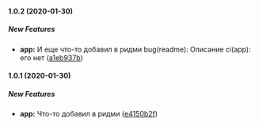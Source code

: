 #### 1.0.2 (2020-01-30)

##### New Features

* **app:**  И еще что-то добавил в ридми bug(readme): Описание ci(app): его нет ([a1eb937b](https://github.com/maks1db/changelog_test/commit/a1eb937b0519baad38fbbeaa7c45cf47ae8afdb8))

#### 1.0.1 (2020-01-30)

##### New Features

* **app:**  Что-то добавил в ридми ([e4150b2f](https://github.com/maks1db/changelog_test/commit/e4150b2f8a917835d79e6c27ab9d1830350445a6))

